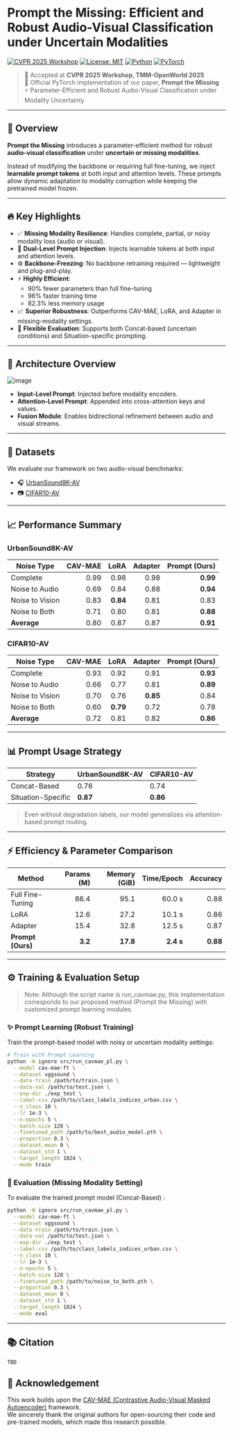 # Prompt the Missing: Efficient and Robust Audio-Visual Classification under Uncertain Modalities
[![CVPR 2025 Workshop](https://img.shields.io/badge/CVPR_2025-Workshop-blue)](https://cvpr2025.thecvf.com/)
[![License: MIT](https://img.shields.io/badge/license-MIT-green.svg)](LICENSE)
[![Python](https://img.shields.io/badge/Python-3.9%2B-blue.svg)](https://www.python.org/)
[![PyTorch](https://img.shields.io/badge/PyTorch-1.12%2B-EE4C2C.svg?logo=pytorch&logoColor=white)](https://pytorch.org/)

> 📣 Accepted at **CVPR 2025 Workshop, TMM-OpenWorld 2025**  
> 🔧 Official PyTorch implementation of our paper, **Prompt the Missing**  
> ⚡️ Parameter-Efficient and Robust Audio-Visual Classification under Modality Uncertainty

---

## 📖 Overview

**Prompt the Missing** introduces a parameter-efficient method for robust **audio-visual classification** under **uncertain or missing modalities**.

Instead of modifying the backbone or requiring full fine-tuning, we inject **learnable prompt tokens** at both input and attention levels. These prompts allow dynamic adaptation to modality corruption while keeping the pretrained model frozen.

---

## 🔥 Key Highlights

- ✅ **Missing Modality Resilience**: Handles complete, partial, or noisy modality loss (audio or visual).
- 🧠 **Dual-Level Prompt Injection**: Injects learnable tokens at both input and attention levels.
- ⚙️ **Backbone-Freezing**: No backbone retraining required — lightweight and plug-and-play.
- ⚡ **Highly Efficient**:
  - 90% fewer parameters than full fine-tuning
  - 96% faster training time
  - 82.3% less memory usage
- 📈 **Superior Robustness**: Outperforms CAV-MAE, LoRA, and Adapter in missing-modality settings.
- 🧪 **Flexible Evaluation**: Supports both Concat-based (uncertain conditions) and Situation-specific prompting.

---

## 🧠 Architecture Overview

![image](https://github.com/user-attachments/assets/791af4a1-6cbf-4059-b023-52e1e27ad4f7)


- **Input-Level Prompt**: Injected before modality encoders.  
- **Attention-Level Prompt**: Appended into cross-attention keys and values.  
- **Fusion Module**: Enables bidirectional refinement between audio and visual streams.

---

## 📁 Datasets

We evaluate our framework on two audio-visual benchmarks:

- 🎧 [UrbanSound8K-AV](https://www.kaggle.com/datasets/lingyueguo/urbansound8k-av)
- 📷 [CIFAR10-AV](https://www.kaggle.com/datasets/lingyueguo/cifar10-av)

---

## 📈 Performance Summary

### UrbanSound8K-AV

| Noise Type        | CAV-MAE | LoRA | Adapter | Prompt (Ours) |
|-------------------|--------:|-----:|--------:|--------------:|
| Complete          |   0.99  | 0.98 |   0.98  |       **0.99** |
| Noise to Audio    |   0.69  | 0.84 |   0.88  |       **0.94** |
| Noise to Vision   |   0.83  | **0.84** |   0.81  |        0.83    |
| Noise to Both     |   0.71  | 0.80 |   0.81  |       **0.88** |
| **Average**       |   0.80  | 0.87 |   0.87  |       **0.91** |

### CIFAR10-AV

| Noise Type        | CAV-MAE | LoRA | Adapter | Prompt (Ours) |
|-------------------|--------:|-----:|--------:|--------------:|
| Complete          |   0.93  | 0.92 |   0.91  |       **0.93** |
| Noise to Audio    |   0.66  | 0.77 |   0.81  |       **0.89** |
| Noise to Vision   |   0.70  | 0.76 |   **0.85** |     0.84    |
| Noise to Both     |   0.60  | **0.79** | 0.72  |        0.78    |
| **Average**       |   0.72  | 0.81 |   0.82  |       **0.86** |

---

## 📊 Prompt Usage Strategy

| Strategy           | UrbanSound8K-AV | CIFAR10-AV |
|--------------------|------------------|------------|
| Concat-Based       | 0.76             | 0.74       |
| Situation-Specific | **0.87**         | **0.86**   |

> Even without degradation labels, our model generalizes via attention-based prompt routing.

---

## ⚡️ Efficiency & Parameter Comparison

| Method             | Params (M) | Memory (GiB) | Time/Epoch | Accuracy |
|--------------------|-----------:|-------------:|------------:|----------:|
| Full Fine-Tuning   |      86.4  |        95.1  |     60.0 s  |     0.88  |
| LoRA               |      12.6  |        27.2  |     10.1 s  |     0.86  |
| Adapter            |      15.4  |        32.8  |     12.5 s  |     0.87  |
| **Prompt (Ours)**  |   **3.2**  |   **17.8**   | **2.4 s**   | **0.88**  |

---

## ⚙️ Training & Evaluation Setup
> Note: Although the script name is run_cavmae.py, this implementation corresponds to our proposed method (Prompt the Missing) with customized prompt learning modules.

### ✨ Prompt Learning (Robust Training)
Train the prompt-based model with noisy or uncertain modality settings:

```bash
# Train with Prompt Learning
python -W ignore src/run_cavmae_pl.py \
  --model cav-mae-ft \
  --dataset vggsound \
  --data-train /path/to/train.json \
  --data-val /path/to/test.json \
  --exp-dir ./exp_test \
  --label-csv /path/to/class_labels_indices_urban.csv \
  --n_class 10 \
  --lr 1e-3 \
  --n-epochs 5 \
  --batch-size 128 \
  --finetuned_path /path/to/best_audio_model.pth \
  --proportion 0.3 \
  --dataset_mean 0 \
  --dataset_std 1 \
  --target_length 1024 \
  --mode train
```
### 🧪 Evaluation (Missing Modality Setting)
To evaluate the trained prompt model (Concat-Based) :

```bash
python -W ignore src/run_cavmae_pl.py \
  --model cav-mae-ft \
  --dataset vggsound \
  --data-train /path/to/train.json \
  --data-val /path/to/test.json \
  --exp-dir ./exp_test \
  --label-csv /path/to/class_labels_indices_urban.csv \
  --n_class 10 \
  --lr 1e-3 \
  --n-epochs 5 \
  --batch-size 128 \
  --finetuned_path /path/to/noise_to_both.pth \
  --proportion 0.3 \
  --dataset_mean 0 \
  --dataset_std 1 \
  --target_length 1024 \
  --mode eval
```

---

## 📚 Citation

```
TBD
```

## 🙏 Acknowledgement

This work builds upon the [CAV-MAE (Contrastive Audio-Visual Masked Autoencoder)](https://github.com/YuanGongND/cav-mae) framework.  
We sincerely thank the original authors for open-sourcing their code and pre-trained models, which made this research possible.
